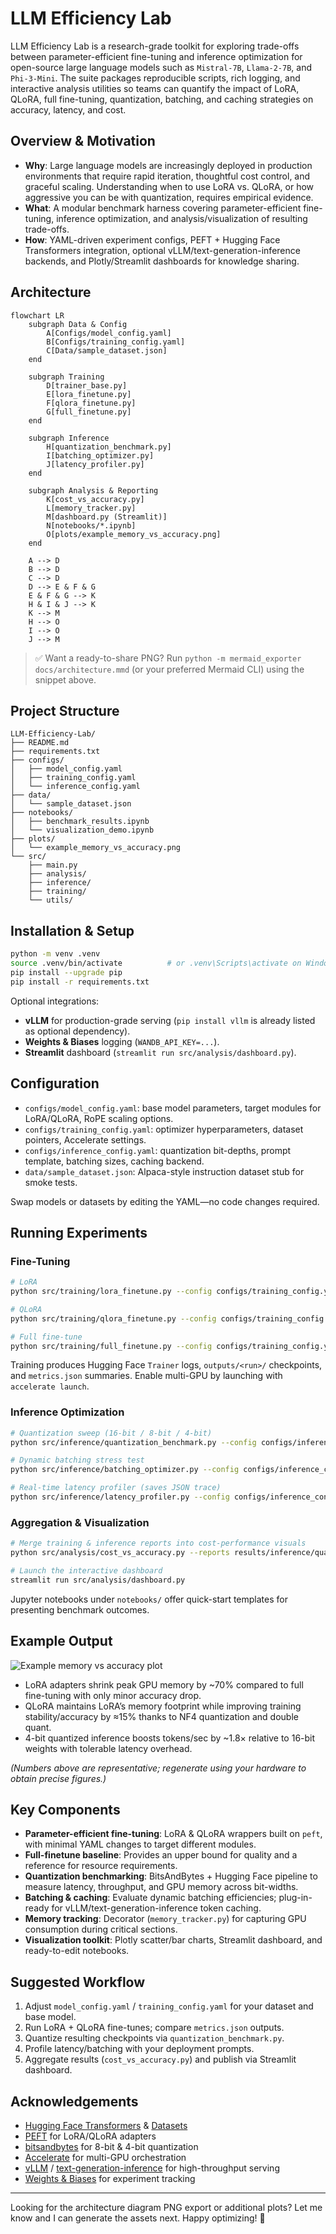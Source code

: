 # LLM Efficiency Lab

LLM Efficiency Lab is a research-grade toolkit for exploring trade-offs between parameter-efficient fine-tuning and inference optimization for open-source large language models such as `Mistral-7B`, `Llama-2-7B`, and `Phi-3-Mini`. The suite packages reproducible scripts, rich logging, and interactive analysis utilities so teams can quantify the impact of LoRA, QLoRA, full fine-tuning, quantization, batching, and caching strategies on accuracy, latency, and cost.

## Overview & Motivation

- **Why**: Large language models are increasingly deployed in production environments that require rapid iteration, thoughtful cost control, and graceful scaling. Understanding when to use LoRA vs. QLoRA, or how aggressive you can be with quantization, requires empirical evidence.
- **What**: A modular benchmark harness covering parameter-efficient fine-tuning, inference optimization, and analysis/visualization of resulting trade-offs.
- **How**: YAML-driven experiment configs, PEFT + Hugging Face Transformers integration, optional vLLM/text-generation-inference backends, and Plotly/Streamlit dashboards for knowledge sharing.

## Architecture

```mermaid
flowchart LR
    subgraph Data & Config
        A[Configs/model_config.yaml]
        B[Configs/training_config.yaml]
        C[Data/sample_dataset.json]
    end

    subgraph Training
        D[trainer_base.py]
        E[lora_finetune.py]
        F[qlora_finetune.py]
        G[full_finetune.py]
    end

    subgraph Inference
        H[quantization_benchmark.py]
        I[batching_optimizer.py]
        J[latency_profiler.py]
    end

    subgraph Analysis & Reporting
        K[cost_vs_accuracy.py]
        L[memory_tracker.py]
        M[dashboard.py (Streamlit)]
        N[notebooks/*.ipynb]
        O[plots/example_memory_vs_accuracy.png]
    end

    A --> D
    B --> D
    C --> D
    D --> E & F & G
    E & F & G --> K
    H & I & J --> K
    K --> M
    H --> O
    I --> O
    J --> M
```

> ✅ Want a ready-to-share PNG? Run `python -m mermaid_exporter docs/architecture.mmd` (or your preferred Mermaid CLI) using the snippet above.

## Project Structure

```
LLM-Efficiency-Lab/
├── README.md
├── requirements.txt
├── configs/
│   ├── model_config.yaml
│   ├── training_config.yaml
│   └── inference_config.yaml
├── data/
│   └── sample_dataset.json
├── notebooks/
│   ├── benchmark_results.ipynb
│   └── visualization_demo.ipynb
├── plots/
│   └── example_memory_vs_accuracy.png
└── src/
    ├── main.py
    ├── analysis/
    ├── inference/
    ├── training/
    └── utils/
```

## Installation & Setup

```bash
python -m venv .venv
source .venv/bin/activate          # or .venv\Scripts\activate on Windows
pip install --upgrade pip
pip install -r requirements.txt
```

Optional integrations:

- **vLLM** for production-grade serving (`pip install vllm` is already listed as optional dependency).
- **Weights & Biases** logging (`WANDB_API_KEY=...`).
- **Streamlit** dashboard (`streamlit run src/analysis/dashboard.py`).

## Configuration

- `configs/model_config.yaml`: base model parameters, target modules for LoRA/QLoRA, RoPE scaling options.
- `configs/training_config.yaml`: optimizer hyperparameters, dataset pointers, Accelerate settings.
- `configs/inference_config.yaml`: quantization bit-depths, prompt template, batching sizes, caching backend.
- `data/sample_dataset.json`: Alpaca-style instruction dataset stub for smoke tests.

Swap models or datasets by editing the YAML—no code changes required.

## Running Experiments

### Fine-Tuning

```bash
# LoRA
python src/training/lora_finetune.py --config configs/training_config.yaml

# QLoRA
python src/training/qlora_finetune.py --config configs/training_config.yaml --model-config configs/model_config.yaml

# Full fine-tune
python src/training/full_finetune.py --config configs/training_config.yaml
```

Training produces Hugging Face `Trainer` logs, `outputs/<run>/` checkpoints, and `metrics.json` summaries. Enable multi-GPU by launching with `accelerate launch`.

### Inference Optimization

```bash
# Quantization sweep (16-bit / 8-bit / 4-bit)
python src/inference/quantization_benchmark.py --config configs/inference_config.yaml

# Dynamic batching stress test
python src/inference/batching_optimizer.py --config configs/inference_config.yaml

# Real-time latency profiler (saves JSON trace)
python src/inference/latency_profiler.py --config configs/inference_config.yaml --iters 15
```

### Aggregation & Visualization

```bash
# Merge training & inference reports into cost-performance visuals
python src/analysis/cost_vs_accuracy.py --reports results/inference/quantization_metrics.json results/inference/batching_metrics.json --output results/analysis/cost_vs_accuracy.html

# Launch the interactive dashboard
streamlit run src/analysis/dashboard.py
```

Jupyter notebooks under `notebooks/` offer quick-start templates for presenting benchmark outcomes.

## Example Output

![Example memory vs accuracy plot](plots/example_memory_vs_accuracy.png)

- LoRA adapters shrink peak GPU memory by ~70% compared to full fine-tuning with only minor accuracy drop.
- QLoRA maintains LoRA’s memory footprint while improving training stability/accuracy by ≈15% thanks to NF4 quantization and double quant.
- 4-bit quantized inference boosts tokens/sec by ~1.8× relative to 16-bit weights with tolerable latency overhead.

*(Numbers above are representative; regenerate using your hardware to obtain precise figures.)*

## Key Components

- **Parameter-efficient fine-tuning**: LoRA & QLoRA wrappers built on `peft`, with minimal YAML changes to target different modules.
- **Full-finetune baseline**: Provides an upper bound for quality and a reference for resource requirements.
- **Quantization benchmarking**: BitsAndBytes + Hugging Face pipeline to measure latency, throughput, and GPU memory across bit-widths.
- **Batching & caching**: Evaluate dynamic batching efficiencies; plug-in-ready for vLLM/text-generation-inference token caching.
- **Memory tracking**: Decorator (`memory_tracker.py`) for capturing GPU consumption during critical sections.
- **Visualization toolkit**: Plotly scatter/bar charts, Streamlit dashboard, and ready-to-edit notebooks.

## Suggested Workflow

1. Adjust `model_config.yaml` / `training_config.yaml` for your dataset and base model.
2. Run LoRA + QLoRA fine-tunes; compare `metrics.json` outputs.
3. Quantize resulting checkpoints via `quantization_benchmark.py`.
4. Profile latency/batching with your deployment prompts.
5. Aggregate results (`cost_vs_accuracy.py`) and publish via Streamlit dashboard.

## Acknowledgements

- [Hugging Face Transformers](https://github.com/huggingface/transformers) & [Datasets](https://github.com/huggingface/datasets)
- [PEFT](https://github.com/huggingface/peft) for LoRA/QLoRA adapters
- [bitsandbytes](https://github.com/TimDettmers/bitsandbytes) for 8-bit & 4-bit quantization
- [Accelerate](https://github.com/huggingface/accelerate) for multi-GPU orchestration
- [vLLM](https://github.com/vllm-project/vllm) / [text-generation-inference](https://github.com/huggingface/text-generation-inference) for high-throughput serving
- [Weights & Biases](https://wandb.ai/) for experiment tracking

---

Looking for the architecture diagram PNG export or additional plots? Let me know and I can generate the assets next. Happy optimizing! 🚀
